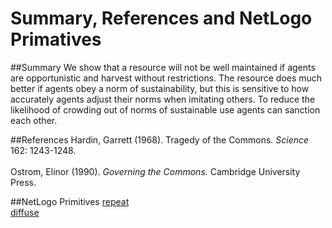# Summary, References and NetLogo Primatives
##Summary
We show that a resource will not be well maintained if agents are opportunistic and harvest without restrictions. The resource does much better if agents obey a norm of sustainability, but this is sensitive to how accurately agents adjust their norms when imitating others. To reduce the likelihood of crowding out of norms of sustainable use agents can sanction each other.

##References
Hardin, Garrett (1968). Tragedy of the Commons. *Science* 162: 1243-1248.<br><br>
Ostrom, Elinor (1990). *Governing the Commons.* Cambridge University Press.

##NetLogo Primitives
[repeat](http://ccl.northwestern.edu/netlogo/docs/dictionary.html#repeat)<br>
[diffuse](http://ccl.northwestern.edu/netlogo/docs/dictionary.html#diffuse)

